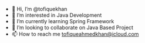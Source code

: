- 👋 Hi, I’m @tofiquekhan
- 👀 I’m interested in Java Development
- 🌱 I’m currently learning Spring Framework
- 💞️ I’m looking to collaborate on Java Based Project
- 📫 How to reach me tofiqueahmedkhan@icloud.com

<!---
tofiquekhan/tofiquekhan is a ✨ special ✨ repository because its `README.md` (this file) appears on your GitHub profile.
You can click the Preview link to take a look at your changes.
--->
